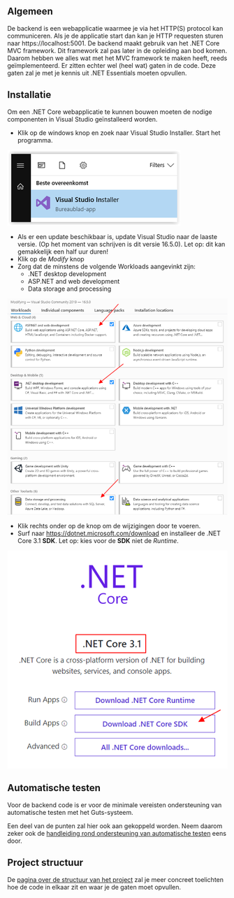 ## Algemeen

De backend is een webapplicatie waarmee je via het HTTP(S) protocol kan communiceren. Als je de applicatie start dan kan je HTTP requesten sturen naar https://localhost:5001.
De backend maakt gebruik van het .NET Core MVC framework. Dit framework zal pas later in de opleiding aan bod komen. Daarom hebben we alles wat met het MVC framework te maken heeft, reeds geïmplementeerd.
Er zitten echter wel (heel wat) gaten in de code. Deze gaten zal je met je kennis uit .NET Essentials moeten opvullen.

## Installatie

Om een .NET Core webapplicatie te kunnen bouwen moeten de nodige componenten in Visual Studio geïnstalleerd worden.

* Klik op de windows knop en zoek naar Visual Studio Installer. Start het programma.

![Run Visual Studio Installer](images/vs_installer.png)

* Als er een update beschikbaar is, update Visual Studio naar de laaste versie. (Op het moment van schrijven is dit versie 16.5.0). Let op: dit kan gemakkelijk een half uur duren!
* Klik op de _Modify_ knop
* Zorg dat de minstens de volgende Workloads aangevinkt zijn:
     * .NET desktop development
     * ASP.NET and web development
     * Data storage and processing

![Choose workloads](images/vs_components.png)

* Klik rechts onder op de knop om de wijzigingen door te voeren.
* Surf naar https://dotnet.microsoft.com/download en installeer de .NET Core 3.1 **SDK**. Let op: kies voor de **SDK** niet de _Runtime_.

![Download .NET Core 3.1](images/download_dotnet.png)

## Automatische testen

Voor de backend code is er voor de minimale vereisten ondersteuning van automatische testen met het Guts-systeem.

Een deel van de punten zal hier ook aan gekoppeld worden.
Neem daarom zeker ook de [handleiding rond ondersteuning van automatische testen](Automatische-testen) eens door.

## Project structuur

De [pagina over de structuur van het project](Project-structuur) zal je meer concreet toelichten hoe de code in elkaar zit en waar je de gaten moet opvullen. 

